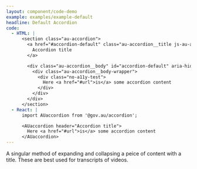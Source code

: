 ```yaml
---
layout: component/code-demo
example: examples/example-default
headline: Default Accordion
code:
  - HTML: |
      <section class="au-accordion">
        <a href="#accordion-default" class="au-accordion__title js-au-accordion" aria-controls="accordion-default" aria-expanded="true" aria-selected="true" role="tab" onclick="return AU.accordion.Toggle( this )">
          Accordion title
        </a>

        <div class="au-accordion__body" id="accordion-default" aria-hidden="false">
          <div class="au-accordion__body-wrapper">
            <div class="no-a11y-test">
              Here <a href="#url">is</a> some accordion content
            </div>
          </div>
        </div>
      </section>
  - React: |
      import AUaccordion from '@gov.au/accordion';

      <AUaccordion header="Accordion title">
        Here <a href="#url">is</a> some accordion content
      </AUaccordion>
---
```


A singular method of expanding and collapsing a peice of content with a title. These are best used for transcripts of videos.
